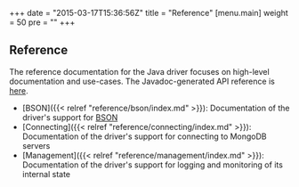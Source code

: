 +++
date = "2015-03-17T15:36:56Z"
title = "Reference"
[menu.main]
  weight = 50
  pre = "<i class='fa fa-book'></i>"
+++

## Reference

The reference documentation for the Java driver focuses on high-level documentation and use-cases. The Javadoc-generated API reference is
[here](http://api.mongodb.org/java/3.0/).    

- [BSON]({{< relref "reference/bson/index.md" >}}): Documentation of the driver's support for [BSON](http://www.bsonspec.org)
- [Connecting]({{< relref "reference/connecting/index.md" >}}): Documentation of the driver's support for connecting to MongoDB servers
- [Management]({{< relref "reference/management/index.md" >}}): Documentation of the driver's support for logging and monitoring of its 
internal state

